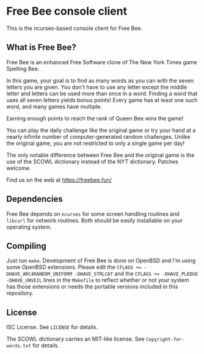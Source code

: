 Free Bee console client
=======================
This is the ncurses-based console client for Free Bee.

What is Free Bee?
-----------------
Free Bee is an enhanced Free Software clone of The New York Times game
Spelling Bee.

In this game, your goal is to find as many words as you can with the seven
letters you are given. You don't have to use any letter except the middle
letter and letters can be used more than once in a word. Finding a word
that uses all seven letters yields bonus points! Every game has at least
one such word, and many games have multiple.

Earning enough points to reach the rank of Queen Bee wins the game!

You can play the daily challenge like the original game or try your hand at a
nearly infinite number of computer-generated random challenges. Unlike the
original game, you are not restricted to only a single game per day!

The only notable difference between Free Bee and the original game is the use
 of the SCOWL dictionary instead of the NYT dictionary. Patches welcome.

Find us on the web at https://freebee.fun/

Dependencies
------------
Free Bee depends on `ncurses` for some screen handling routines and `libcurl`
for network routines. Both should be easily installable on your operating
system.

Compiling
---------
Just run `make`. Development of Free Bee is done on OpenBSD and I'm using
some OpenBSD extensions. Please edit the
`CFLAGS += -DHAVE_ARC4RANDOM_UNIFORM -DHAVE_STRLCAT` and the
`CFLAGS += -DHAVE_PLEDGE -DHAVE_UNVEIL` lines in the `Makefile`
to reflect whether or not your system has those extensions or needs the
portable versions included in this repository.

License
-------
ISC License. See `LICENSE` for details.

The SCOWL dictionary carries an MIT-like license. See
`Copyright-for-words.txt` for details.
